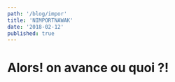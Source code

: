 ```yaml
---
path: '/blog/impor'
title: 'NIMPORTNAWAK'
date: '2018-02-12'
published: true
---
```

# Alors! on avance ou quoi ?!